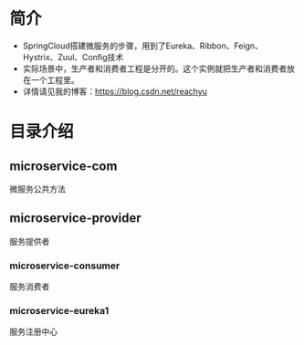 # 简介
* SpringCloud搭建微服务的步骤，用到了Eureka、Ribbon、Feign、Hystrix、Zuul、Config技术
* 实际场景中，生产者和消费者工程是分开的。这个实例就把生产者和消费者放在一个工程里。
* 详情请见我的博客：https://blog.csdn.net/reachyu
# 目录介绍
## microservice-com
微服务公共方法
## microservice-provider
服务提供者
### microservice-consumer
服务消费者
### microservice-eureka1
服务注册中心